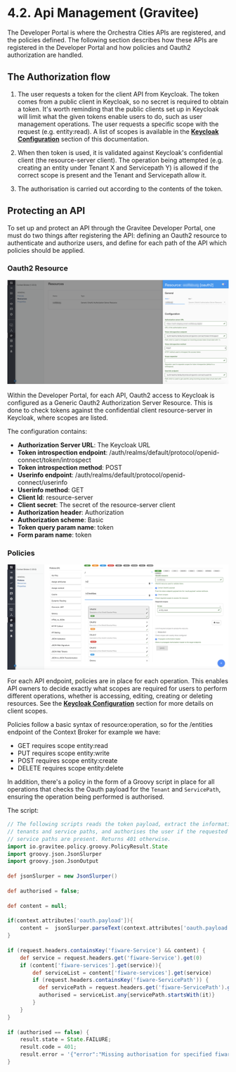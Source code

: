 # 4.2. Api Management (Gravitee)

The Developer Portal is where the Orchestra Cities APIs are registered, and the
policies defined. The following section describes how these APIs are registered
in the Developer Portal and how policies and Oauth2 authorization are handled.

## The Authorization flow

1. The user requests a token for the client API from Keycloak. The token comes
   from a public client in Keycloak, so no secret is required to obtain a token.
   It's worth reminding that the public clients set up in Keycloak will
   limit what the given tokens enable users to do, such as user management operations.
   The user requests a specific scope with the request (e.g. entity:read). A list
   of scopes is available in the [**Keycloak Configuration**](/keycloak) section of this documentation.

2. When then token is used, it is validated against Keycloak's confidential client
   (the resource-server client). The operation being attempted (e.g. creating an
   entity under Tenant X and Servicepath Y) is allowed if the correct scope is
   present and the Tenant and Servicepath allow it.

3. The authorisation is carried out according to the contents of the token.

## Protecting an API

To set up and protect an API through the Gravitee Developer Portal, one must do
two things after registering the API: defining an Oauth2 resource to authenticate
and authorize users, and define for each path of the API which policies should be
applied.

### Oauth2 Resource

![Resources](rsrc/keycloak/gravitee_resources.png)

Within the Developer Portal, for each API, Oauth2 access to Keycloak is configured
as a Generic Oauth2 Authorization Server Resource. This is done to check tokens
against the confidential client resource-server in Keycloak, where scopes are
listed.

The configuration contains:

- **Authorization Server URL**: The Keycloak URL
- **Token introspection endpoint**: /auth/realms/default/protocol/openid-connect/token/introspect
- **Token introspection method**: POST
- **Userinfo endpoint**: /auth/realms/default/protocol/openid-connect/userinfo
- **Userinfo method**: GET
- **Client Id**: resource-server
- **Client secret**: The secret of the resource-server client
- **Authorization header**: Authorization
- **Authorization scheme**: Basic
- **Token query param name**: token
- **Form param name**: token


### Policies

![Policies](rsrc/keycloak/gravitee_policies.png)

For each API endpoint, policies are in place for each operation. This enables API
owners to decide exactly what scopes are required for users to perform different
operations, whether is accessing, editing, creating or deleting resources.
See the [**Keycloak Configuration**](/keycloak) section for more details on
client scopes.

Policies follow a basic syntax of resource:operation, so for the /entities endpoint
of the Context Broker for example we have:

- GET requires scope entity:read
- PUT requires scope entity:write
- POST requires scope entity:create
- DELETE requires scope entity:delete

In addition, there's a policy in the form of a Groovy script in place for all
operations that checks the Oauth payload for the `Tenant` and `ServicePath`,
ensuring the operation being performed is authorised.

The script:

```groovy
// The following scripts reads the token payload, extract the information about
// tenants and service paths, and authorises the user if the requested tenant and
// service paths are present. Returns 401 otherwise.
import io.gravitee.policy.groovy.PolicyResult.State
import groovy.json.JsonSlurper
import groovy.json.JsonOutput

def jsonSlurper = new JsonSlurper()

def authorised = false;

def content = null;

if(context.attributes['oauth.payload']){
	content =  jsonSlurper.parseText(context.attributes['oauth.payload']);
}

if (request.headers.containsKey('fiware-Service') && content) {
    def service = request.headers.get('fiware-Service').get(0)
  	if (content['fiware-services'].get(service)){
      	def serviceList = content['fiware-services'].get(service)
  		if (request.headers.containsKey('fiware-ServicePath')) {
    	  def servicePath = request.headers.get('fiware-ServicePath').get(0)
          authorised = serviceList.any{servicePath.startsWith(it)}
		}
    }
}

if (authorised == false) {
  	result.state = State.FAILURE;
	result.code = 401;
	result.error = '{"error":"Missing authorisation for specified fiware-service and fiware-servicePath","code":"UNAUTHORISED"}';
}
```
